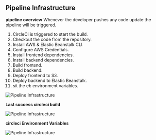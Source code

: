 
## Pipeline Infrastructure
**pipeline overview**
Whenever the developer pushes any code update the pipeline will be triggered.
1. CircleCi is triggered to start the build.
1. Checkout the code from the repository.
1. Install AWS & Elastic Beanstalk CLI.
1. Configure AWS Credentials.
1. Install frontend dependencies.
1. Install backend dependencies.
1. Build frontend.
1. Build backend.
1. Deploy frontend to S3. 
1. Deploy backend to Elastic Beanstalk.
1. sit the eb environment variables.

![Pipeline Infrastructure](https://user-images.githubusercontent.com/74413831/153284808-87056606-3f46-4be4-96da-3f87bf75dae1.png)

**Last success circleci build**

![Pipeline Infrastructure](https://user-images.githubusercontent.com/74413831/153218446-ee1ec08f-d470-4837-9bd0-6fd364fd90ad.png)

**circleci Environment Variables**

![Pipeline Infrastructure](https://user-images.githubusercontent.com/74413831/153218512-54abfa3b-5f35-41ee-9215-3597b2cd8eed.png)


